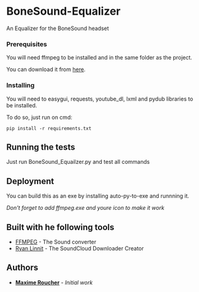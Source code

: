 # BoneSound-Equalizer
An Equalizer for the BoneSound headset


### Prerequisites

You will need ffmpeg to be installed and in the same folder as the project.

You can download it from [here](https://ffmpeg.org/).


### Installing

You will need to easygui, requests, youtube_dl, lxml and pydub libraries to be installed.

To do so, just run on cmd:

```
pip install -r requirements.txt
```


## Running the tests

Just run BoneSound_Equailzer.py and test all commands

## Deployment

You can build this as an exe by installing auto-py-to-exe and runnning it.

*Don't forget to add ffmpeg.exe and youre icon to make it work*

## Built with he following tools

* [FFMPEG](https://ffmpeg.org/) - The Sound converter
* [Ryan Linnit](https://github.com/linnit/Soundcloud-Downloader/blob/master/soundcloud-downloader.py) - The SoundCloud Downloader Creator


## Authors

* [**Maxime Roucher**](https://github.com/maximeroucher) - *Initial work*
